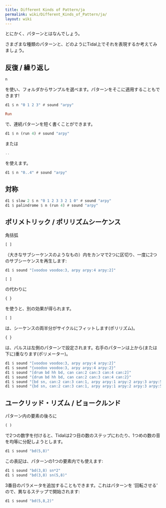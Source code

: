 ```yaml
---
title: Different Kinds of Pattern/ja
permalink: wiki/Different_Kinds_of_Pattern/ja/
layout: wiki
---
```


<languages /> とにかく、パターンとはなんでしょう。

さまざまな種類のパターンと、どのようにTidal上でそれを表現するか考えてみましょう。

## 反復 / 繰り返し

``` Haskell
n
```

を使い、フォルダからサンプルを選べます。パターンをそこに適用することもできます!

``` Haskell
d1 $ n "0 1 2 3" # sound "arpy"
```

``` Haskell
Run
```

で、連続パターンを短く書くことができます。

``` Haskell
d1 $ n (run 4) # sound "arpy"
```

または

``` Haskell
..
```

を使えます。

``` Haskell
d1 $ n "0..4" # sound "arpy"
```

## 対称

``` Haskell
d1 $ slow 2 $ n "0 1 2 3 3 2 1 0" # sound "arpy"
d1 $ palindrome $ n (run 4) # sound "arpy"
```

## ポリメトリック / ポリリズムシーケンス

角括弧

``` Haskell
[ ]
```

（大きなサブシーケンスのようなもの）内をカンマで2つに区切り、一度に2つのサブシーケンスを再生します:

``` Haskell
d1 $ sound "[voodoo voodoo:3, arpy arpy:4 arpy:2]"
```

``` Haskell
[ ]
```

の代わりに

``` Haskell
{ }
```

を使うと、別の効果が得られます。

``` Haskell
[ ]
```

は、シーケンスの両半分がサイクルにフィットします(ポリリズム)。

``` Haskell
{ }
```

は、パルスは左側のパターンで設定されます。右手のパターンは上から(または下に)重なります(ポリメーター)。

``` Haskell
d1 $ sound "[voodoo voodoo:3, arpy arpy:4 arpy:2]"
d1 $ sound "{voodoo voodoo:3, arpy arpy:4 arpy:2}"
d1 $ sound "[drum bd hh bd, can can:2 can:3 can:4 can:2]"
d1 $ sound "{drum bd hh bd, can can:2 can:3 can:4 can:2}"
d1 $ sound "[bd sn, can:2 can:3 can:1, arpy arpy:1 arpy:2 arpy:3 arpy:5]"
d1 $ sound "{bd sn, can:2 can:3 can:1, arpy arpy:1 arpy:2 arpy:3 arpy:5}"
```

## ユークリッド・リズム / ビョークルンド

パターン内の要素の後ろに

``` Haskell
( )
```

で2つの数字を付けると、Tidalは2つ目の数のステップにわたり、1つめの数の音を均等に分配しようとします。

``` Haskell
d1 $ sound "bd(5,8)"
```

この表記は、パターンの1つの要素内でも使えます:

``` Haskell
d1 $ sound "bd(3,8) sn*2"
d1 $ sound "bd(3,8) sn(5,8)"
```

3番目のパラメータを追加することもできます。これはパターンを '回転させる'
ので、異なるステップで開始されます:

``` Haskell
d1 $ sound "bd(5,8,2)"
```
